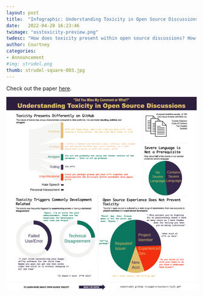 ```yaml
---
layout: post
title:  "Infographic: Understanding Toxicity in Open Source Discussions"
date:   2022-04-28 16:23:46
twimage: "osstoxicity-preview.png"
twdesc: "How does toxicity present within open source discussions? How does it differ from toxicity on other online platforms? How can we better design identification and intervention methods to address toxicity in open source communities?"
author: Courtney
categories: 
- Announcement
#img: strudel.png
thumb: strudel-square-003.jpg
---
```


Check out the paper [here](../../papers/osstoxicity22.pdf). 

![STRUDEL](/assets/img/info-osstoxicity.png)

